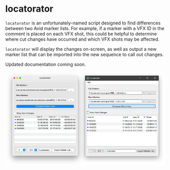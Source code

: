 # locatorator

`locatorator` is an unfortunately-named script designed to find differences between two Avid marker lists.  For example, if a marker with a VFX ID in the comment is placed on each VFX shot, this could be helpful to determine where cut changes have occurred and which VFX shots may be affected.

`locatorator` will display the changes on-screen, as well as output a new marker list that can be imported into the new sequence to call out changes.

Updated documentation coming soon.

![Locatorator on Mac OS X](docs/locatorator_osx.png)
